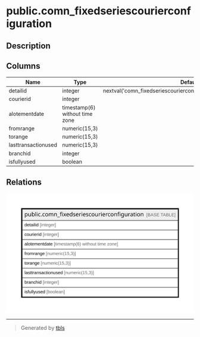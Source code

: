 # public.comn_fixedseriescourierconfiguration

## Description

## Columns

| Name | Type | Default | Nullable | Children | Parents | Comment |
| ---- | ---- | ------- | -------- | -------- | ------- | ------- |
| detailid | integer | nextval('comn_fixedseriescourierconfiguration_detailid_seq'::regclass) | false |  |  |  |
| courierid | integer |  | true |  |  |  |
| alotementdate | timestamp(6) without time zone |  | true |  |  |  |
| fromrange | numeric(15,3) |  | true |  |  |  |
| torange | numeric(15,3) |  | true |  |  |  |
| lasttransactionused | numeric(15,3) |  | true |  |  |  |
| branchid | integer |  | true |  |  |  |
| isfullyused | boolean |  | true |  |  |  |

## Relations

![er](public.comn_fixedseriescourierconfiguration.svg)

---

> Generated by [tbls](https://github.com/k1LoW/tbls)
